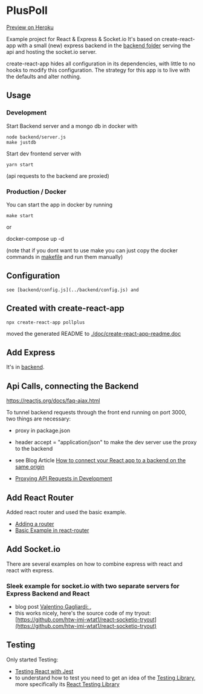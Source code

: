 # PlusPoll

[Preview on Heroku](https://pluspoll.herokuapp.com/)

Example project for React & Express & Socket.io
It's based on create-react-app with a small (new) express backend in the [backend folder](../backend) serving
the api and hosting the socket.io server.

create-react-app hides all configuration in its dependencies, with little to no hooks to modify this configuration.
The strategy for this app is to live with the defaults and alter nothing.

## Usage

### Development

Start Backend server and a mongo db in docker with

    node backend/server.js
    make justdb

Start dev frontend server with

    yarn start

(api requests to the backend are proxied)

### Production / Docker

You can start the app in docker by running

    make start

or

   docker-compose up -d

(note that if you dont want to use make you can just copy the docker commands
  in [makefile](./makefile) and run them manually)

## Configuration

    see [backend/config.js](../backend/config.js) and

## Created with create-react-app

    npx create-react-app pollplus

moved the generated README to [./doc/create-react-app-readme.doc](doc/create-react-app-readme.md)

## Add Express

It's in [backend](../backend).

## Api Calls, connecting the Backend

https://reactjs.org/docs/faq-ajax.html

To tunnel backend requests through the front end running on port 3000, two things are necessary:
- proxy in package.json
- header accept = "application/json" to make the dev server use the proxy to the backend

- see Blog Article [How to connect your React app to a backend on the same origin](https://flaviocopes.com/how-to-serve-react-from-same-origin/)
- [Proxying API Requests in Development](https://create-react-app.dev/docs/proxying-api-requests-in-development/)

## Add React Router
Added react router and used the basic example.
- [Adding a router](https://create-react-app.dev/docs/adding-a-router)
- [Basic Example in react-router](https://reacttraining.com/react-router/web/example/basic)

## Add Socket.io
There are several examples on how to combine express with react and react with express.
### Sleek example for socket.io with two separate servers for Express Backend and React
- blog post [Valentino Gagliardi: ](https://www.valentinog.com/blog/socket-react/),
- this works nicely, here's the source code of my tryout: [https://github.com/htw-imi-wtat1/react-socketio-tryout](https://github.com/htw-imi-wtat1/react-socketio-tryout)


## Testing

Only started Testing:

* [Testing React with Jest](https://jestjs.io/docs/en/tutorial-react)
* to understand how to test you need to get an idea of the [Testing Library](https://testing-library.com/), more specifically
  its [React Testing Library](https://testing-library.com/docs/react-testing-library/intro)
